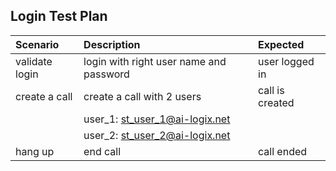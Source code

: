 ## Login Test Plan

| Scenario       | Description                             | Expected        |
|:---------------|:----------------------------------------|:----------------|
| validate login | login with right user name and password | user logged in  |
| create a call  | create a call with 2 users              | call is created |
|                | user_1: st_user_1@ai-logix.net          |                 |
|                | user_2: st_user_2@ai-logix.net          |                 |
| hang up        | end call                                | call ended      |

